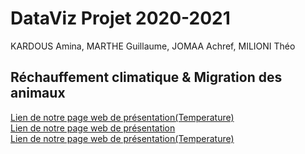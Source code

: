 # DataViz Projet 2020-2021
KARDOUS Amina, MARTHE Guillaume, JOMAA Achref, MILIONI Théo
## Réchauffement climatique & Migration des animaux
[Lien de notre page web de présentation(Temperature)](https://tpdataviz.github.io/TPDataViz/demo.html)  
[Lien de notre page web de présentation](https://tpdataviz.github.io/TPDataViz/)  
[Lien de notre page web de présentation(Temperature)](https://tpdataviz.github.io/TPDataViz/temperature.html)
